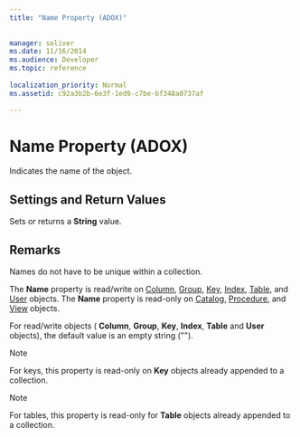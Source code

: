 ```yaml
---
title: "Name Property (ADOX)"
 
 
manager: soliver
ms.date: 11/16/2014
ms.audience: Developer
ms.topic: reference
  
localization_priority: Normal
ms.assetid: c92a3b2b-6e3f-1ed9-c7be-bf348a0737af

---
```


# Name Property (ADOX)

Indicates the name of the object.
  
## Settings and Return Values

Sets or returns a **String** value. 
  
## Remarks

Names do not have to be unique within a collection.
  
The **Name** property is read/write on [Column](column-object-adox.md), [Group](group-object-adox.md), [Key](key-object-adox.md), [Index](index-object-adox.md), [Table](table-object-adox.md), and [User](user-object-adox.md) objects. The **Name** property is read-only on [Catalog](catalog-object-adox.md), [Procedure](procedure-object-adox.md), and [View](view-object-adox.md) objects. 
  
For read/write objects ( **Column**, **Group**, **Key**, **Index**, **Table** and **User** objects), the default value is an empty string (""). 
  
> [!NOTE]
> For keys, this property is read-only on **Key** objects already appended to a collection. 
  
> [!NOTE]
> For tables, this property is read-only for **Table** objects already appended to a collection. 
  

